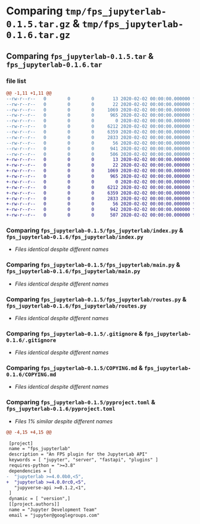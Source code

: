 # Comparing `tmp/fps_jupyterlab-0.1.5.tar.gz` & `tmp/fps_jupyterlab-0.1.6.tar.gz`

## Comparing `fps_jupyterlab-0.1.5.tar` & `fps_jupyterlab-0.1.6.tar`

### file list

```diff
@@ -1,11 +1,11 @@
--rw-r--r--   0        0        0       13 2020-02-02 00:00:00.000000 fps_jupyterlab-0.1.5/MANIFEST.in
--rw-r--r--   0        0        0       22 2020-02-02 00:00:00.000000 fps_jupyterlab-0.1.5/fps_jupyterlab/__init__.py
--rw-r--r--   0        0        0     1069 2020-02-02 00:00:00.000000 fps_jupyterlab-0.1.5/fps_jupyterlab/index.py
--rw-r--r--   0        0        0      965 2020-02-02 00:00:00.000000 fps_jupyterlab-0.1.5/fps_jupyterlab/main.py
--rw-r--r--   0        0        0        0 2020-02-02 00:00:00.000000 fps_jupyterlab-0.1.5/fps_jupyterlab/py.typed
--rw-r--r--   0        0        0     6212 2020-02-02 00:00:00.000000 fps_jupyterlab-0.1.5/fps_jupyterlab/routes.py
--rw-r--r--   0        0        0     6359 2020-02-02 00:00:00.000000 fps_jupyterlab-0.1.5/.gitignore
--rw-r--r--   0        0        0     2833 2020-02-02 00:00:00.000000 fps_jupyterlab-0.1.5/COPYING.md
--rw-r--r--   0        0        0       56 2020-02-02 00:00:00.000000 fps_jupyterlab-0.1.5/README.md
--rw-r--r--   0        0        0      941 2020-02-02 00:00:00.000000 fps_jupyterlab-0.1.5/pyproject.toml
--rw-r--r--   0        0        0      506 2020-02-02 00:00:00.000000 fps_jupyterlab-0.1.5/PKG-INFO
+-rw-r--r--   0        0        0       13 2020-02-02 00:00:00.000000 fps_jupyterlab-0.1.6/MANIFEST.in
+-rw-r--r--   0        0        0       22 2020-02-02 00:00:00.000000 fps_jupyterlab-0.1.6/fps_jupyterlab/__init__.py
+-rw-r--r--   0        0        0     1069 2020-02-02 00:00:00.000000 fps_jupyterlab-0.1.6/fps_jupyterlab/index.py
+-rw-r--r--   0        0        0      965 2020-02-02 00:00:00.000000 fps_jupyterlab-0.1.6/fps_jupyterlab/main.py
+-rw-r--r--   0        0        0        0 2020-02-02 00:00:00.000000 fps_jupyterlab-0.1.6/fps_jupyterlab/py.typed
+-rw-r--r--   0        0        0     6212 2020-02-02 00:00:00.000000 fps_jupyterlab-0.1.6/fps_jupyterlab/routes.py
+-rw-r--r--   0        0        0     6359 2020-02-02 00:00:00.000000 fps_jupyterlab-0.1.6/.gitignore
+-rw-r--r--   0        0        0     2833 2020-02-02 00:00:00.000000 fps_jupyterlab-0.1.6/COPYING.md
+-rw-r--r--   0        0        0       56 2020-02-02 00:00:00.000000 fps_jupyterlab-0.1.6/README.md
+-rw-r--r--   0        0        0      942 2020-02-02 00:00:00.000000 fps_jupyterlab-0.1.6/pyproject.toml
+-rw-r--r--   0        0        0      507 2020-02-02 00:00:00.000000 fps_jupyterlab-0.1.6/PKG-INFO
```

### Comparing `fps_jupyterlab-0.1.5/fps_jupyterlab/index.py` & `fps_jupyterlab-0.1.6/fps_jupyterlab/index.py`

 * *Files identical despite different names*

### Comparing `fps_jupyterlab-0.1.5/fps_jupyterlab/main.py` & `fps_jupyterlab-0.1.6/fps_jupyterlab/main.py`

 * *Files identical despite different names*

### Comparing `fps_jupyterlab-0.1.5/fps_jupyterlab/routes.py` & `fps_jupyterlab-0.1.6/fps_jupyterlab/routes.py`

 * *Files identical despite different names*

### Comparing `fps_jupyterlab-0.1.5/.gitignore` & `fps_jupyterlab-0.1.6/.gitignore`

 * *Files identical despite different names*

### Comparing `fps_jupyterlab-0.1.5/COPYING.md` & `fps_jupyterlab-0.1.6/COPYING.md`

 * *Files identical despite different names*

### Comparing `fps_jupyterlab-0.1.5/pyproject.toml` & `fps_jupyterlab-0.1.6/pyproject.toml`

 * *Files 1% similar despite different names*

```diff
@@ -4,15 +4,15 @@
 
 [project]
 name = "fps_jupyterlab"
 description = "An FPS plugin for the JupyterLab API"
 keywords = [ "jupyter", "server", "fastapi", "plugins" ]
 requires-python = ">=3.8"
 dependencies = [
-  "jupyterlab >=4.0.0b0,<5",
+  "jupyterlab >=4.0.0rc0,<5",
   "jupyverse-api >=0.1.2,<1",
 ]
 dynamic = [ "version",]
 [[project.authors]]
 name = "Jupyter Development Team"
 email = "jupyter@googlegroups.com"
```

